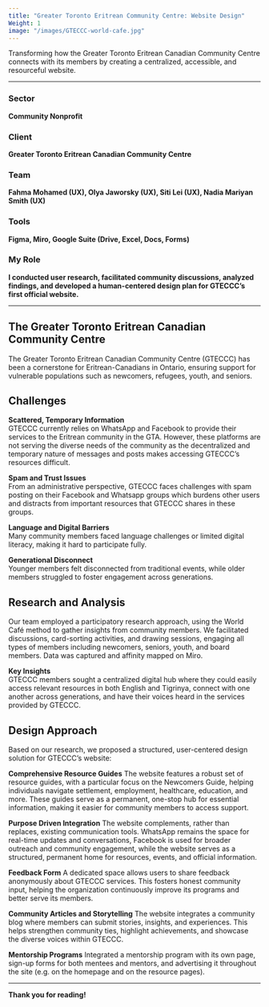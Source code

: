 ```yaml
---
title: "Greater Toronto Eritrean Community Centre: Website Design"
Weight: 1
image: "/images/GTECCC-world-cafe.jpg"
---
```


Transforming how the Greater Toronto Eritrean Canadian Community Centre connects with its members by creating a centralized, accessible, and resourceful website.

---

### Sector  
**Community Nonprofit**

### Client  
**Greater Toronto Eritrean Canadian Community Centre**

### Team  
**Fahma Mohamed (UX), Olya Jaworsky (UX), Siti Lei (UX), Nadia Mariyan Smith (UX)**

### Tools  
**Figma, Miro, Google Suite (Drive, Excel, Docs, Forms)**

### My Role  
**I conducted user research, facilitated community discussions, analyzed findings, and developed a human-centered design plan for GTECCC’s first official website.**

---

## The Greater Toronto Eritrean Canadian Community Centre  
The Greater Toronto Eritrean Canadian Community Centre (GTECCC) has been a cornerstone for Eritrean-Canadians in Ontario, ensuring support for vulnerable populations such as newcomers, refugees, youth, and seniors. 

## Challenges  

**Scattered, Temporary Information**  
GTECCC currently relies on WhatsApp and Facebook to provide their services to the Eritrean community in the GTA. However, these platforms are not serving the diverse needs of the community as the decentralized and temporary nature of messages and posts makes accessing GTECCC’s resources difficult. 

**Spam and Trust Issues**  
From an administrative perspective, GTECCC faces challenges with spam posting on their Facebook and Whatsapp groups which burdens other users and distracts from important resources that GTECCC shares in these groups. 

**Language and Digital Barriers**  
Many community members faced language challenges or limited digital literacy, making it hard to participate fully.

**Generational Disconnect**  
Younger members felt disconnected from traditional events, while older members struggled to foster engagement across generations.

## Research and Analysis  
Our team employed a participatory research approach, using the World Café method to gather insights from community members. We facilitated discussions, card-sorting activities, and drawing sessions, engaging all types of members including newcomers, seniors, youth, and board members. Data was captured and affinity mapped on Miro.

**Key Insights**  
GTECCC members sought a centralized digital hub where they could easily access relevant resources in both English and Tigrinya, connect with one another across generations, and have their voices heard in the services provided by GTECCC.

## Design Approach  
Based on our research, we proposed a structured, user-centered design solution for GTECCC’s website:  

**Comprehensive Resource Guides**
The website features a robust set of resource guides, with a particular focus on the Newcomers Guide, helping individuals navigate settlement, employment, healthcare, education, and more. These guides serve as a permanent, one-stop hub for essential information, making it easier for community members to access support. 

**Purpose Driven Integration**
The website complements, rather than replaces, existing communication tools. WhatsApp remains the space for real-time updates and conversations, Facebook is used for broader outreach and community engagement, while the website serves as a structured, permanent home for resources, events, and official information.   

**Feedback Form** 
A dedicated space allows users to share feedback anonymously about GTECCC services. This fosters honest community input, helping the organization continuously improve its programs and better serve its members. 

**Community Articles and Storytelling** 
The website integrates a community blog where members can submit stories, insights, and experiences. This helps strengthen community ties, highlight achievements, and showcase the diverse voices within GTECCC.

**Mentorship Programs** 
Integrated a mentorship program with its own page, sign-up forms for both mentees and mentors, and advertising it throughout the site (e.g. on the homepage and on the resource pages).

---

**Thank you for reading!**
